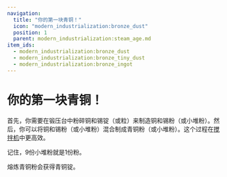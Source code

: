 ```yaml
---
navigation:
  title: "你的第一块青铜！"
  icon: "modern_industrialization:bronze_dust"
  position: 1
  parent: modern_industrialization:steam_age.md
item_ids:
  - modern_industrialization:bronze_dust
  - modern_industrialization:bronze_tiny_dust
  - modern_industrialization:bronze_ingot
---
```


# 你的第一块青铜！

首先，你需要在锻压台中粉碎铜和锡锭（或粒）来制造铜和锡粉（或小堆粉）。然后，你可以将铜和锡粉（或小堆粉）混合制成青铜粉（或小堆粉）。这个过程在[搅拌机](steam_machines.md)中更高效。

记住，9份小堆粉就是1份粉。



<Recipe id="modern_industrialization:materials/bronze_dust" />

<Recipe id="modern_industrialization:materials/bronze_tiny_dust" />

熔炼青铜粉会获得青铜锭。

<Recipe id="modern_industrialization:materials/bronze/smelting/dust_to_ingot_smelting" />

